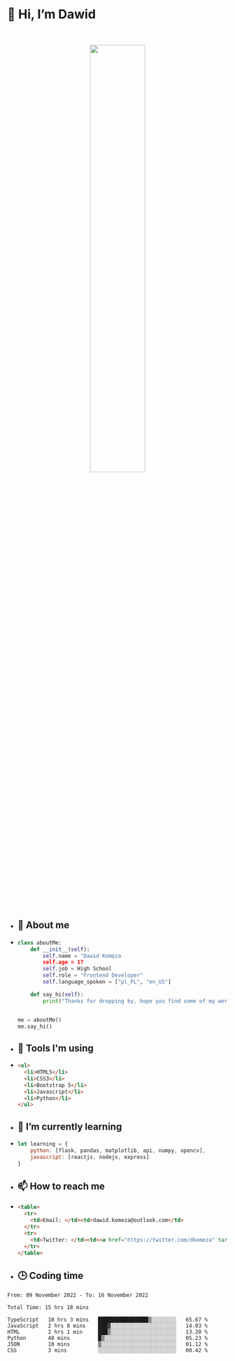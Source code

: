 <h1>👋 Hi, I’m Dawid</h1>
<p align="center">
   <br>
   <br>
   <img src="https://user-images.githubusercontent.com/106035813/169717090-b330e670-ddca-48c9-8b2d-2290dfb78111.png" width="50%">
   <br>
   <br>
</p>



- <h2>💁 About me</h2>
- ```Python
  class aboutMe:
      def __init__(self):
          self.name = "Dawid Komęza
          self.age = 17
          self.job = High School
          self.role = "Frontend Developer"
          self.language_spoken = ["pl_PL", "en_US"]

      def say_hi(self):
          print("Thanks for dropping by, hope you find some of my work interesting.")


  me = aboutMe()
  me.say_hi()
  ```
  
- <h2>🔨 Tools I'm using</h2>
- ```html
  <ul>
    <li>HTML5</li>
    <li>CSS3</li>
    <li>Bootstrap 5</li>
    <li>Javascript</li>
    <li>Python</li>
  </ul>
  
- <h2>🌱 I’m currently learning</h2>
- ```javascript
  let learning = {
      python: [flask, pandas, matplotlib, api, numpy, opencv],
      javascript: [reactjs, nodejs, express]
  }
  ```
  
- <h2>📫 How to reach me</h2>
- ```html
  <table>
    <tr>
      <td>Email: </td><td>dawid.komeza@outlook.com</td>
    </tr>
    <tr>
      <td>Twitter: </td><td><a href="https://twitter.com/dkomeza" target="_blank">@dkomeza</a></td>
    </tr>
  </table>
  
- <h2>🕒 Coding time</h2>
<!--START_SECTION:waka-->

```text
From: 09 November 2022 - To: 16 November 2022

Total Time: 15 hrs 18 mins

TypeScript   10 hrs 3 mins   ████████████████▒░░░░░░░░   65.67 %
JavaScript   2 hrs 8 mins    ███▓░░░░░░░░░░░░░░░░░░░░░   14.03 %
HTML         2 hrs 1 min     ███▒░░░░░░░░░░░░░░░░░░░░░   13.20 %
Python       48 mins         █▒░░░░░░░░░░░░░░░░░░░░░░░   05.23 %
JSON         10 mins         ▒░░░░░░░░░░░░░░░░░░░░░░░░   01.12 %
CSS          3 mins          ░░░░░░░░░░░░░░░░░░░░░░░░░   00.42 %
```

<!--END_SECTION:waka-->
